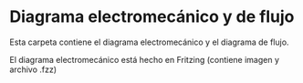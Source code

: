 ﻿# Diagrama electromecánico y de flujo

Esta carpeta contiene el diagrama electromecánico y el diagrama de flujo.

El diagrama electromecánico está hecho en Fritzing (contiene imagen y archivo .fzz)



